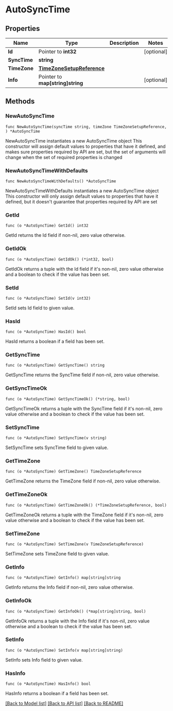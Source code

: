 # AutoSyncTime

## Properties

Name | Type | Description | Notes
------------ | ------------- | ------------- | -------------
**Id** | Pointer to **int32** |  | [optional] 
**SyncTime** | **string** |  | 
**TimeZone** | [**TimeZoneSetupReference**](TimeZoneSetupReference.md) |  | 
**Info** | Pointer to **map[string]string** |  | [optional] 

## Methods

### NewAutoSyncTime

`func NewAutoSyncTime(syncTime string, timeZone TimeZoneSetupReference, ) *AutoSyncTime`

NewAutoSyncTime instantiates a new AutoSyncTime object
This constructor will assign default values to properties that have it defined,
and makes sure properties required by API are set, but the set of arguments
will change when the set of required properties is changed

### NewAutoSyncTimeWithDefaults

`func NewAutoSyncTimeWithDefaults() *AutoSyncTime`

NewAutoSyncTimeWithDefaults instantiates a new AutoSyncTime object
This constructor will only assign default values to properties that have it defined,
but it doesn't guarantee that properties required by API are set

### GetId

`func (o *AutoSyncTime) GetId() int32`

GetId returns the Id field if non-nil, zero value otherwise.

### GetIdOk

`func (o *AutoSyncTime) GetIdOk() (*int32, bool)`

GetIdOk returns a tuple with the Id field if it's non-nil, zero value otherwise
and a boolean to check if the value has been set.

### SetId

`func (o *AutoSyncTime) SetId(v int32)`

SetId sets Id field to given value.

### HasId

`func (o *AutoSyncTime) HasId() bool`

HasId returns a boolean if a field has been set.

### GetSyncTime

`func (o *AutoSyncTime) GetSyncTime() string`

GetSyncTime returns the SyncTime field if non-nil, zero value otherwise.

### GetSyncTimeOk

`func (o *AutoSyncTime) GetSyncTimeOk() (*string, bool)`

GetSyncTimeOk returns a tuple with the SyncTime field if it's non-nil, zero value otherwise
and a boolean to check if the value has been set.

### SetSyncTime

`func (o *AutoSyncTime) SetSyncTime(v string)`

SetSyncTime sets SyncTime field to given value.


### GetTimeZone

`func (o *AutoSyncTime) GetTimeZone() TimeZoneSetupReference`

GetTimeZone returns the TimeZone field if non-nil, zero value otherwise.

### GetTimeZoneOk

`func (o *AutoSyncTime) GetTimeZoneOk() (*TimeZoneSetupReference, bool)`

GetTimeZoneOk returns a tuple with the TimeZone field if it's non-nil, zero value otherwise
and a boolean to check if the value has been set.

### SetTimeZone

`func (o *AutoSyncTime) SetTimeZone(v TimeZoneSetupReference)`

SetTimeZone sets TimeZone field to given value.


### GetInfo

`func (o *AutoSyncTime) GetInfo() map[string]string`

GetInfo returns the Info field if non-nil, zero value otherwise.

### GetInfoOk

`func (o *AutoSyncTime) GetInfoOk() (*map[string]string, bool)`

GetInfoOk returns a tuple with the Info field if it's non-nil, zero value otherwise
and a boolean to check if the value has been set.

### SetInfo

`func (o *AutoSyncTime) SetInfo(v map[string]string)`

SetInfo sets Info field to given value.

### HasInfo

`func (o *AutoSyncTime) HasInfo() bool`

HasInfo returns a boolean if a field has been set.


[[Back to Model list]](../README.md#documentation-for-models) [[Back to API list]](../README.md#documentation-for-api-endpoints) [[Back to README]](../README.md)


